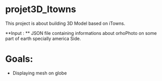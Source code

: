 # projet3D_Itowns
This project is about building 3D Model based on iTowns.

**Input : ** JSON file containing informations about orhoPhoto on some part of earth specially america Side.

# Goals:
* Displaying mesh on globe 
